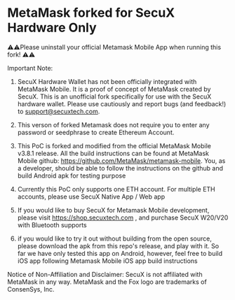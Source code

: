 
# MetaMask forked for SecuX Hardware Only 
⚠️⚠️Please uninstall your official Metamask Mobile App when running this fork! ⚠️⚠️

Important Note:

1. SecuX Hardware Wallet has not been officially integrated with MetaMask Mobile. It is a proof of concept of MetaMask created by SecuX. This is an unofficial fork specifically for use with the SecuX hardware wallet. Please use cautiously and report bugs (and feedback!) to support@secuxtech.com.

2. This verson of forked Metamask does not require you to enter any password or seedphrase to create Ethereum Account.

3. This PoC is forked and modified from the official MetaMask Mobile v3.8.1 release. All the build instructions can be found at MetaMask Mobile github:  https://github.com/MetaMask/metamask-mobile. You, as a developer, should be able to follow the instructions on the github and build Android apk for testing purpose 

4. Currently this PoC only supports one ETH account. For multiple ETH accounts, please use SecuX Native App / Web app

5. If you would like to buy SecuX for Metamask Mobile development, please visit https://shop.secuxtech.com , and purchase SecuX W20/V20 with Bluetooth supports 

6. if you would like to try it out without building from the open source, please download the apk from this repo's release, and play with it. So far we have only tested this app on Android, however, feel free to build iOS app following Metamask Mobile iOS app build instructions 

Notice of Non-Affiliation and Disclaimer:
SecuX is not affiliated with MetaMask in any way. MetaMask and the Fox logo are trademarks of ConsenSys, Inc.
